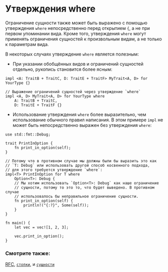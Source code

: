 # Утверждения where

Ограничение сущности также может быть выражено с помощью утверждения `where`
непосредственно перед открытием `{`, а не при первом упоминании вида.
Кроме того, утверждения `where` могут применять ограничения сущностей к 
произвольным видам, а не только к параметрам вида.

В некоторых случаях утверждение `where` является полезным:

* При указании обобщённых видов и ограничений сущностей отдельно,
рукопись становится более ясным:

```rust,ignore
impl <A: TraitB + TraitC, D: TraitE + TraitF> MyTrait<A, D> for YourType {}

// Выражение ограничений сущностей через утверждение `where`
impl <A, D> MyTrait<A, D> for YourType where
    A: TraitB + TraitC,
    D: TraitE + TraitF {}
```

* Использование утверждения `where` более выразительно, чем использование
обычного правил написания. В этом примере `impl` не может быть непосредственно
выражен без утверждения `where`:

```rust,editable
use std::fmt::Debug;

trait PrintInOption {
    fn print_in_option(self);
}

// Потому что в противном случае мы должны были бы выразить это как
// `T: Debug` или использовать другой способ косвенного подхода,
// для этого требуется утверждение `where`:
impl<T> PrintInOption for T where
    Option<T>: Debug {
    // Мы хотим использовать `Option<T>: Debug` как наше ограничение
    // сущности, потому то это то, что будет выведено. В противном случае
    // использовалось бы неправильное ограничение сущности.
    fn print_in_option(self) {
        println!("{:?}", Some(self));
    }
}

fn main() {
    let vec = vec![1, 2, 3];

    vec.print_in_option();
}
```

### Смотрите также:

[RFC][where], [`стопки`][struct], и [`сущности`][trait]

[struct]: custom_types/structs.html
[trait]: trait.html
[where]: https://github.com/rust-lang/rfcs/blob/master/text/0135-where.md
